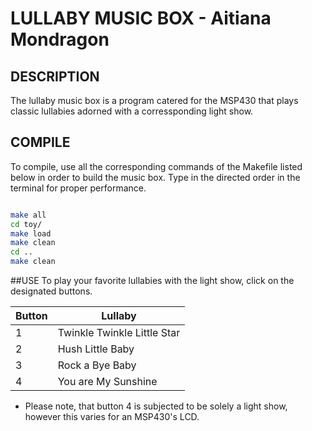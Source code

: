 # LULLABY MUSIC BOX - Aitiana Mondragon

## DESCRIPTION
The lullaby music box is a program catered for the MSP430 that plays classic
lullabies adorned with a corressponding light show.

## COMPILE
To compile, use all the corresponding commands of the Makefile listed below in
order to build the music box. Type in the directed order in the terminal for
proper performance.

```BASH

make all
cd toy/
make load
make clean
cd ..
make clean

```

##USE
To play your favorite lullabies with the light show, click on the designated
buttons.

Button | Lullaby
------ | -------
1      | Twinkle Twinkle Little Star
2      | Hush Little Baby
3      | Rock a Bye Baby
4      | You are My Sunshine

- Please note, that button 4 is subjected to be solely a light show, however
  this varies for an MSP430's LCD.
